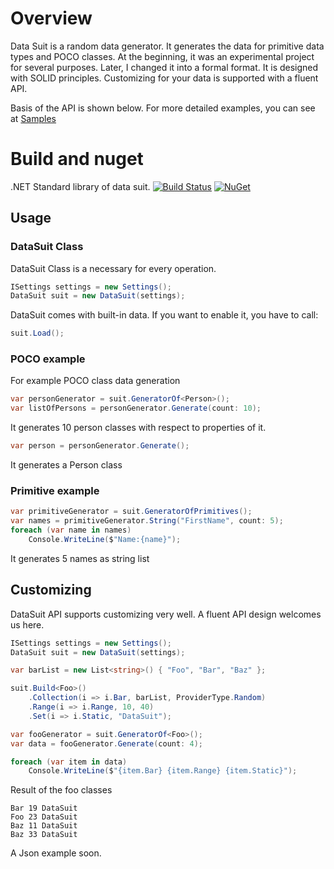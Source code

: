 # Overview

Data Suit is a random data generator. It generates the data for primitive data types and POCO classes. At the beginning, it was an experimental project for several purposes. Later, I changed it into a formal format. It is designed with SOLID principles. Customizing for your data is supported with a fluent API. 

Basis of the API is shown below. For more detailed examples, you can see at  [Samples](https://github.com/lyzerk/DataSuit/tree/master/samples)

# Build and nuget

.NET Standard library of data suit. [![Build Status](https://travis-ci.org/DataSuit/DataSuit.svg?branch=master)](https://travis-ci.org/DataSuit/DataSuit) [![NuGet](https://img.shields.io/nuget/v/DataSuit.svg)](https://www.nuget.org/packages/DataSuit/)


## Usage

### DataSuit Class
DataSuit Class is a necessary for every operation.

```csharp
ISettings settings = new Settings();
DataSuit suit = new DataSuit(settings);
```

DataSuit comes with built-in data. If you want to enable it, you have to call:

```csharp
suit.Load();
```

### POCO example
For example POCO class data generation

```csharp
var personGenerator = suit.GeneratorOf<Person>();
var listOfPersons = personGenerator.Generate(count: 10);
```
It generates 10 person classes with respect to properties of it.

```csharp
var person = personGenerator.Generate();
```

It generates a Person class


### Primitive example

```csharp
var primitiveGenerator = suit.GeneratorOfPrimitives();
var names = primitiveGenerator.String("FirstName", count: 5);
foreach (var name in names)
    Console.WriteLine($"Name:{name}");
```
It generates 5 names as string list


## Customizing
DataSuit API supports customizing very well. A fluent API design welcomes us here.

```csharp
ISettings settings = new Settings();
DataSuit suit = new DataSuit(settings);

var barList = new List<string>() { "Foo", "Bar", "Baz" };

suit.Build<Foo>()
    .Collection(i => i.Bar, barList, ProviderType.Random)
    .Range(i => i.Range, 10, 40)
    .Set(i => i.Static, "DataSuit");

var fooGenerator = suit.GeneratorOf<Foo>();
var data = fooGenerator.Generate(count: 4);

foreach (var item in data)
    Console.WriteLine($"{item.Bar} {item.Range} {item.Static}");
```

Result of the foo classes
```
Bar 19 DataSuit
Foo 23 DataSuit
Baz 11 DataSuit
Baz 33 DataSuit
```

A Json example soon.




